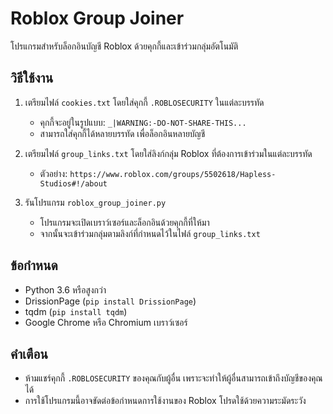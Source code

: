 # Roblox Group Joiner

โปรแกรมสำหรับล็อกอินบัญชี Roblox ด้วยคุกกี้และเข้าร่วมกลุ่มอัตโนมัติ

## วิธีใช้งาน

1. เตรียมไฟล์ `cookies.txt` โดยใส่คุกกี้ `.ROBLOSECURITY` ในแต่ละบรรทัด
   - คุกกี้จะอยู่ในรูปแบบ: `_|WARNING:-DO-NOT-SHARE-THIS...`
   - สามารถใส่คุกกี้ได้หลายบรรทัด เพื่อล็อกอินหลายบัญชี

2. เตรียมไฟล์ `group_links.txt` โดยใส่ลิงก์กลุ่ม Roblox ที่ต้องการเข้าร่วมในแต่ละบรรทัด
   - ตัวอย่าง: `https://www.roblox.com/groups/5502618/Hapless-Studios#!/about`

3. รันโปรแกรม `roblox_group_joiner.py`
   - โปรแกรมจะเปิดเบราว์เซอร์และล็อกอินด้วยคุกกี้ที่ให้มา
   - จากนั้นจะเข้าร่วมกลุ่มตามลิงก์ที่กำหนดไว้ในไฟล์ `group_links.txt`

## ข้อกำหนด

- Python 3.6 หรือสูงกว่า
- DrissionPage (`pip install DrissionPage`)
- tqdm (`pip install tqdm`)
- Google Chrome หรือ Chromium เบราว์เซอร์

## คำเตือน

- ห้ามแชร์คุกกี้ `.ROBLOSECURITY` ของคุณกับผู้อื่น เพราะจะทำให้ผู้อื่นสามารถเข้าถึงบัญชีของคุณได้
- การใช้โปรแกรมนี้อาจขัดต่อข้อกำหนดการใช้งานของ Roblox โปรดใช้ด้วยความระมัดระวัง
